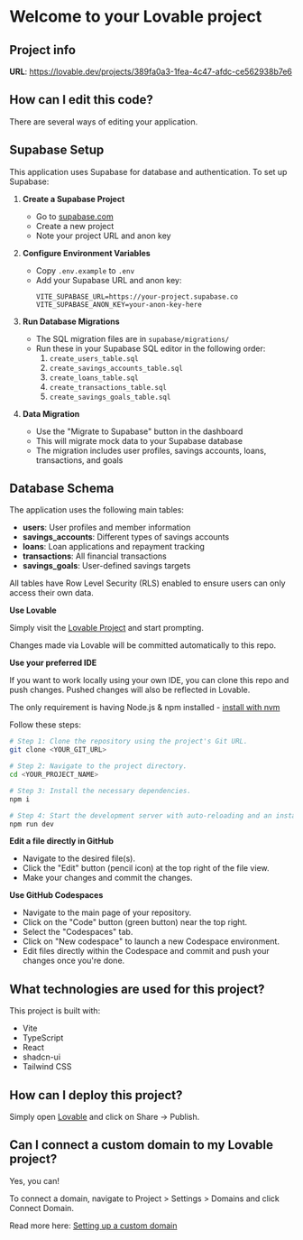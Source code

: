 # Welcome to your Lovable project

## Project info

**URL**: https://lovable.dev/projects/389fa0a3-1fea-4c47-afdc-ce562938b7e6

## How can I edit this code?

There are several ways of editing your application.

## Supabase Setup

This application uses Supabase for database and authentication. To set up Supabase:

1. **Create a Supabase Project**
   - Go to [supabase.com](https://supabase.com)
   - Create a new project
   - Note your project URL and anon key

2. **Configure Environment Variables**
   - Copy `.env.example` to `.env`
   - Add your Supabase URL and anon key:
     ```
     VITE_SUPABASE_URL=https://your-project.supabase.co
     VITE_SUPABASE_ANON_KEY=your-anon-key-here
     ```

3. **Run Database Migrations**
   - The SQL migration files are in `supabase/migrations/`
   - Run these in your Supabase SQL editor in the following order:
     1. `create_users_table.sql`
     2. `create_savings_accounts_table.sql`
     3. `create_loans_table.sql`
     4. `create_transactions_table.sql`
     5. `create_savings_goals_table.sql`

4. **Data Migration**
   - Use the "Migrate to Supabase" button in the dashboard
   - This will migrate mock data to your Supabase database
   - The migration includes user profiles, savings accounts, loans, transactions, and goals

## Database Schema

The application uses the following main tables:

- **users**: User profiles and member information
- **savings_accounts**: Different types of savings accounts
- **loans**: Loan applications and repayment tracking
- **transactions**: All financial transactions
- **savings_goals**: User-defined savings targets

All tables have Row Level Security (RLS) enabled to ensure users can only access their own data.

**Use Lovable**

Simply visit the [Lovable Project](https://lovable.dev/projects/389fa0a3-1fea-4c47-afdc-ce562938b7e6) and start prompting.

Changes made via Lovable will be committed automatically to this repo.

**Use your preferred IDE**

If you want to work locally using your own IDE, you can clone this repo and push changes. Pushed changes will also be reflected in Lovable.

The only requirement is having Node.js & npm installed - [install with nvm](https://github.com/nvm-sh/nvm#installing-and-updating)

Follow these steps:

```sh
# Step 1: Clone the repository using the project's Git URL.
git clone <YOUR_GIT_URL>

# Step 2: Navigate to the project directory.
cd <YOUR_PROJECT_NAME>

# Step 3: Install the necessary dependencies.
npm i

# Step 4: Start the development server with auto-reloading and an instant preview.
npm run dev
```

**Edit a file directly in GitHub**

- Navigate to the desired file(s).
- Click the "Edit" button (pencil icon) at the top right of the file view.
- Make your changes and commit the changes.

**Use GitHub Codespaces**

- Navigate to the main page of your repository.
- Click on the "Code" button (green button) near the top right.
- Select the "Codespaces" tab.
- Click on "New codespace" to launch a new Codespace environment.
- Edit files directly within the Codespace and commit and push your changes once you're done.

## What technologies are used for this project?

This project is built with:

- Vite
- TypeScript
- React
- shadcn-ui
- Tailwind CSS

## How can I deploy this project?

Simply open [Lovable](https://lovable.dev/projects/389fa0a3-1fea-4c47-afdc-ce562938b7e6) and click on Share -> Publish.

## Can I connect a custom domain to my Lovable project?

Yes, you can!

To connect a domain, navigate to Project > Settings > Domains and click Connect Domain.

Read more here: [Setting up a custom domain](https://docs.lovable.dev/tips-tricks/custom-domain#step-by-step-guide)
